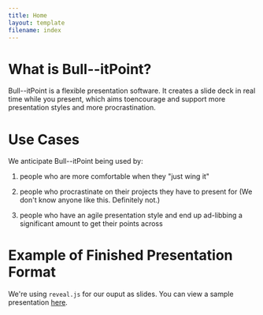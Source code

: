 ```yaml
---
title: Home
layout: template
filename: index
---
```



# What is Bull--itPoint?

Bull--itPoint is a flexible presentation software. It creates a slide deck in real time while you present, which aims toencourage and support more presentation styles and more procrastination. 

# Use Cases

We anticipate Bull--itPoint being used by:

1. people who are more comfortable when they "just wing it"

2.  people who procrastinate on their projects they have to present for (We don't know anyone like this. Definitely not.)

3.  people who have an agile presentation style and end up ad-libbing a significant amount to get their points across 

# Example of Finished Presentation Format

We're using `reveal.js` for our ouput as slides. You can view a sample presentation [here](http://lab.hakim.se/reveal-js/#/ "Sample reveal.js presentation").

